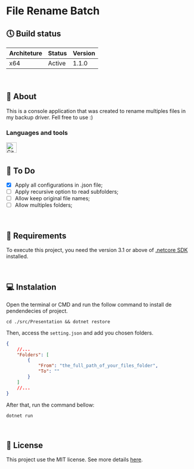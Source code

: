 # File Rename Batch

## 🕔 Build status

| Architeture | Status | Version |
|-------------|--------|---------|
| x64         | Active | 1.1.0   |

<br>

## 📝 About

This is a console application that was created to rename multiples 
files in my backup driver. Fell free to use :)


### Languages and tools

<img align="left" alt="Git" width="28px" src="https://cdn.worldvectorlogo.com/logos/git-icon.svg"/>

<br>
<br>

## 🚀 To Do

- [x] Apply all configurations in .json file;
- [ ] Apply recursive option to read subfolders;
- [ ] Allow keep original file names;
- [ ] Allow multiples folders;

<br>

## 📃 Requirements

To execute this project, you need the version 3.1 or above of [.netcore SDK](https://dotnet.microsoft.com/download) installed.

<br>

## 💻 Instalation

Open the terminal or CMD and run the follow command to install de pendendecies of project.

``` terminal
cd ./src/Presentation && dotnet restore
```

Then, access the ```setting.json``` and add you chosen folders.

```` json
{
    //...
    "Folders": [
        {
            "From": "the_full_path_of_your_files_folder",
            "To": ""
        }
    ]
    //...
}
````

After that, run the command bellow:

``` terminal
dotnet run
```

 <br>
  
## 📑 License

This project use the MIT license. See more details [here](LICENCE).
